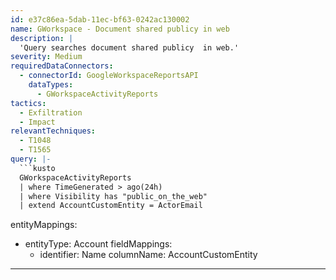```yaml
---
id: e37c86ea-5dab-11ec-bf63-0242ac130002
name: GWorkspace - Document shared publicy in web
description: |
  'Query searches document shared publicy  in web.'
severity: Medium
requiredDataConnectors:
  - connectorId: GoogleWorkspaceReportsAPI
    dataTypes:
      - GWorkspaceActivityReports
tactics:
  - Exfiltration
  - Impact
relevantTechniques:
  - T1048
  - T1565
query: |-
  ```kusto
  GWorkspaceActivityReports
  | where TimeGenerated > ago(24h)
  | where Visibility has "public_on_the_web"
  | extend AccountCustomEntity = ActorEmail
  ```
entityMappings:
  - entityType: Account
    fieldMappings:
      - identifier: Name
        columnName: AccountCustomEntity
---
```


